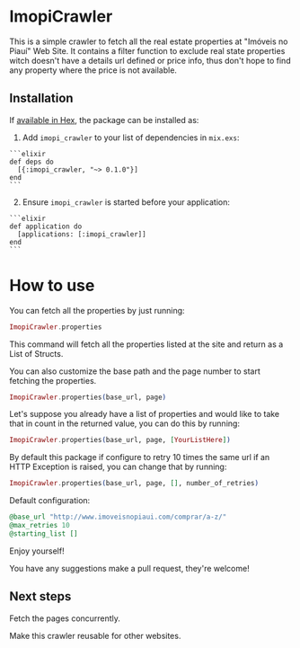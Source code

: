 # ImopiCrawler

This is a simple crawler to fetch all the real estate properties at "Imóveis no Piauí" Web Site.
It contains a filter function to exclude real state properties witch doesn't have a details url defined or price info, thus don't hope to find any property where the price is not available.

## Installation

If [available in Hex](https://hex.pm/docs/publish), the package can be installed as:

  1. Add `imopi_crawler` to your list of dependencies in `mix.exs`:

    ```elixir
    def deps do
      [{:imopi_crawler, "~> 0.1.0"}]
    end
    ```

  2. Ensure `imopi_crawler` is started before your application:

    ```elixir
    def application do
      [applications: [:imopi_crawler]]
    end
    ```

# How to use

You can fetch all the properties by just running:

  ```elixir
  ImopiCrawler.properties
  ```

This command will fetch all the properties listed at the site and return as a List of Structs.

You can also customize the base path and the page number to start fetching the properties.

  ```elixir
  ImopiCrawler.properties(base_url, page)
  ```

Let's suppose you already have a list of properties and would like to take that in count in the returned value, you can do this by running:

  ```elixir
  ImopiCrawler.properties(base_url, page, [YourListHere])
  ```

By default this package if configure to retry 10 times the same url if an HTTP Exception is raised, you can change that by running:

  ```elixir
  ImopiCrawler.properties(base_url, page, [], number_of_retries)
  ```

Default configuration:

```elixir
@base_url "http://www.imoveisnopiaui.com/comprar/a-z/"
@max_retries 10
@starting_list []
```

Enjoy yourself!

You have any suggestions make a pull request, they're welcome!

## Next steps

Fetch the pages concurrently.

Make this crawler reusable for other websites.

